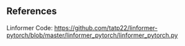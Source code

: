 ## References

Linformer Code: https://github.com/tatp22/linformer-pytorch/blob/master/linformer_pytorch/linformer_pytorch.py
